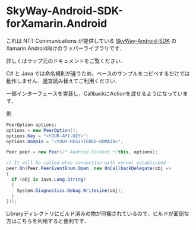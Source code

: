 # SkyWay-Android-SDK-forXamarin.Android
これは NTT Communications が提供している [SkyWay-Android-SDK](https://github.com/nttcom/SkyWay-Android-SDK) の
Xamarin.Android向けのラッパーライブラリです．

詳しくはラップ元のドキュメントをご覧ください．

C# と Java では命名規則が違うため，ベースのサンプルをコピペするだけでは動作しません．適宜読み替えてご利用ください．

一部インターフェースを実装し，CallbackにActionを渡せるようになっています．

例
```C#
PeerOption options;
options = new PeerOption();
options.Key = "<YOUR-API-KEY>";
options.Domain = "<YOUR-REGISTERED-DOMAIN>";

Peer peer = new Peer(/* Android.Context */this, options);

// It will be called when connection with server established
peer.On(Peer.PeerEventEnum.Open, new OnCallbackDelegate(obj =>
{
  if (obj is Java.Lang.String)
  {
    System.Diagnostics.Debug.WriteLine(obj);
  }
}));
```

Libraryディレクトリにビルド済みの物が同梱されているので，ビルドが面倒な方はこちらを利用すると便利です．
